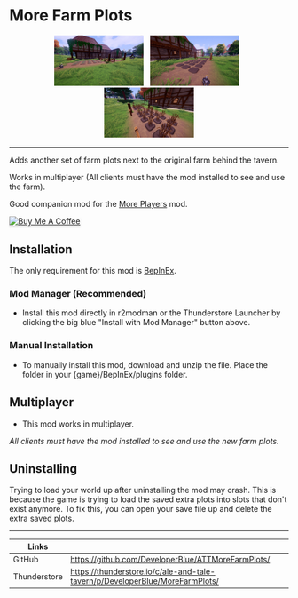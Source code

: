 # More Farm Plots

<p align="center">
  <img alt="shot from the second floor looking down" src="https://raw.githubusercontent.com/DeveloperBlue/ATTMoreFarmPlots/refs/heads/main/previews/1.jpg" width="32%">
    &nbsp;
  <img alt="shot from the base of the stairs looking up" src="https://raw.githubusercontent.com/DeveloperBlue/ATTMoreFarmPlots/refs/heads/main/previews/2.jpg" width="32%">
  &nbsp;
  <img alt="shot from the base of the stairs looking up" src="https://raw.githubusercontent.com/DeveloperBlue/ATTMoreFarmPlots/refs/heads/main/previews/3.jpg" width="32%">
</p>

----

Adds another set of farm plots next to the original farm behind the tavern.

Works in multiplayer (All clients must have the mod installed to see and use the farm).

Good companion mod for the [More Players](https://thunderstore.io/c/ale-and-tale-tavern/p/DeveloperBlue/MorePlayers/) mod.

<p align="left">
    <a href="https://buymeacoffee.com/michaelrooplall" target="_blank"><img src="https://www.buymeacoffee.com/assets/img/custom_images/orange_img.png" alt="Buy Me A Coffee" style="height: 41px !important;width: 174px !important;box-shadow: 0px 3px 2px 0px rgba(190, 190, 190, 0.5) !important;-webkit-box-shadow: 0px 3px 2px 0px rgba(190, 190, 190, 0.5) !important;" ></a>
</p>

## Installation

The only requirement for this mod is [BepInEx](https://thunderstore.io/c/ale-and-tale-tavern/p/BepInEx/BepInExPack/).

### Mod Manager (Recommended)

- Install this mod directly in r2modman or the Thunderstore Launcher by clicking the big blue "Install with Mod Manager" button above.

### Manual Installation

- To manually install this mod, download and unzip the file. Place the folder in your {game}/BepInEx/plugins folder.

## Multiplayer
- This mod works in multiplayer. 

*All clients must have the mod installed to see and use the new farm plots.*

## Uninstalling

Trying to load your world up after uninstalling the mod may crash. This is because the game is trying to load the saved extra plots into slots that don't exist anymore. To fix this, you can open your save file up and delete the extra saved plots.

----

| Links    |  |
| -------- | ------- |
| GitHub  | https://github.com/DeveloperBlue/ATTMoreFarmPlots/ |
| Thunderstore | https://thunderstore.io/c/ale-and-tale-tavern/p/DeveloperBlue/MoreFarmPlots/ |

